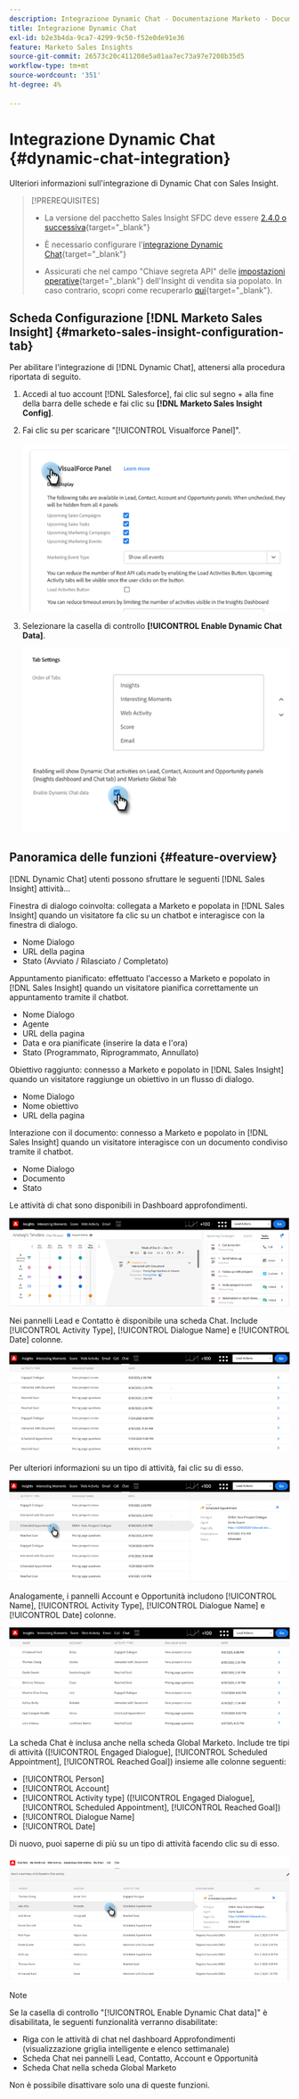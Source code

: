 ```yaml
---
description: Integrazione Dynamic Chat - Documentazione Marketo - Documentazione del prodotto
title: Integrazione Dynamic Chat
exl-id: b2e3b4da-9ca7-4299-9c50-f52e0de91e36
feature: Marketo Sales Insights
source-git-commit: 26573c20c411208e5a01aa7ec73a97e7208b35d5
workflow-type: tm+mt
source-wordcount: '351'
ht-degree: 4%

---
```


# Integrazione Dynamic Chat {#dynamic-chat-integration}

Ulteriori informazioni sull&#39;integrazione di Dynamic Chat con Sales Insight.

>[!PREREQUISITES]
>
>* La versione del pacchetto Sales Insight SFDC deve essere [2.4.0 o successiva](/help/marketo/product-docs/marketo-sales-insight/msi-for-salesforce/upgrading/upgrading-your-msi-package.md){target="_blank"}
>
>* È necessario configurare l&#39;[integrazione Dynamic Chat](/help/marketo/product-docs/demand-generation/dynamic-chat/dynamic-chat-overview.md){target="_blank"}
>
>* Assicurati che nel campo &quot;Chiave segreta API&quot; delle [impostazioni operative](/help/marketo/product-docs/marketo-sales-insight/msi-for-salesforce/configuration/marketo-sales-insight-configuration-tab-in-salesforce.md#operational-settings){target="_blank"} dell&#39;Insight di vendita sia popolato. In caso contrario, scopri come recuperarlo [qui](/help/marketo/product-docs/marketo-sales-insight/msi-for-salesforce/configuration/configure-marketo-sales-insight-in-salesforce-enterprise-unlimited.md#configure-sales-insight-in-marketo){target="_blank"}.

## Scheda Configurazione [!DNL Marketo Sales Insight] {#marketo-sales-insight-configuration-tab}

Per abilitare l&#39;integrazione di [!DNL Dynamic Chat], attenersi alla procedura riportata di seguito.

1. Accedi al tuo account [!DNL Salesforce], fai clic sul segno + alla fine della barra delle schede e fai clic su **[!DNL Marketo Sales Insight Config]**.

1. Fai clic su per scaricare &quot;[!UICONTROL Visualforce Panel]&quot;.

   ![](assets/dynamic-chat-integration-1.png)

1. Selezionare la casella di controllo **[!UICONTROL Enable Dynamic Chat Data]**.

   ![](assets/dynamic-chat-integration-2.png)

## Panoramica delle funzioni {#feature-overview}

[!DNL Dynamic Chat] utenti possono sfruttare le seguenti [!DNL Sales Insight] attività...

Finestra di dialogo coinvolta: collegata a Marketo e popolata in [!DNL Sales Insight] quando un visitatore fa clic su un chatbot e interagisce con la finestra di dialogo.

* Nome Dialogo
* URL della pagina
* Stato (Avviato / Rilasciato / Completato)

Appuntamento pianificato: effettuato l&#39;accesso a Marketo e popolato in [!DNL Sales Insight] quando un visitatore pianifica correttamente un appuntamento tramite il chatbot.

* Nome Dialogo
* Agente
* URL della pagina
* Data e ora pianificate (inserire la data e l&#39;ora)
* Stato (Programmato, Riprogrammato, Annullato)

Obiettivo raggiunto: connesso a Marketo e popolato in [!DNL Sales Insight] quando un visitatore raggiunge un obiettivo in un flusso di dialogo.

* Nome Dialogo
* Nome obiettivo
* URL della pagina

Interazione con il documento: connesso a Marketo e popolato in [!DNL Sales Insight] quando un visitatore interagisce con un documento condiviso tramite il chatbot.

* Nome Dialogo
* Documento
* Stato

Le attività di chat sono disponibili in Dashboard approfondimenti.

![](assets/dynamic-chat-integration-3.png)

Nei pannelli Lead e Contatto è disponibile una scheda Chat. Include [!UICONTROL Activity Type], [!UICONTROL Dialogue Name] e [!UICONTROL Date] colonne.

![](assets/dynamic-chat-integration-4.png)

Per ulteriori informazioni su un tipo di attività, fai clic su di esso.

![](assets/dynamic-chat-integration-5.png)

Analogamente, i pannelli Account e Opportunità includono [!UICONTROL Name], [!UICONTROL Activity Type], [!UICONTROL Dialogue Name] e [!UICONTROL Date] colonne.

![](assets/dynamic-chat-integration-6.png)

La scheda Chat è inclusa anche nella scheda Global Marketo. Include tre tipi di attività ([!UICONTROL Engaged Dialogue], [!UICONTROL Scheduled Appointment], [!UICONTROL Reached Goal]) insieme alle colonne seguenti:

* [!UICONTROL Person]
* [!UICONTROL Account]
* [!UICONTROL Activity type] ([!UICONTROL Engaged Dialogue], [!UICONTROL Scheduled Appointment], [!UICONTROL Reached Goal])
* [!UICONTROL Dialogue Name]
* [!UICONTROL Date]

Di nuovo, puoi saperne di più su un tipo di attività facendo clic su di esso.

![](assets/dynamic-chat-integration-7.png)

>[!NOTE]
>
>Se la casella di controllo &quot;[!UICONTROL Enable Dynamic Chat data]&quot; è disabilitata, le seguenti funzionalità verranno disabilitate:
>
>* Riga con le attività di chat nel dashboard Approfondimenti (visualizzazione griglia intelligente e elenco settimanale)
>* Scheda Chat nei pannelli Lead, Contatto, Account e Opportunità
>* Scheda Chat nella scheda Global Marketo
>
>Non è possibile disattivare solo una di queste funzioni.

